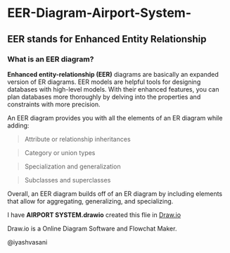 # EER-Diagram-Airport-System-

## EER stands for **Enhanced Entity Relationship**

### What is an EER diagram?

**Enhanced entity-relationship (EER)** diagrams are basically an expanded version of ER diagrams. EER models are helpful tools for designing databases with high-level models. With their enhanced features, you can plan databases more thoroughly by delving into the properties and constraints with more precision.

An EER diagram provides you with all the elements of an ER diagram while adding:

> Attribute or relationship inheritances

> Category or union types
 
> Specialization and generalization

> Subclasses and superclasses

Overall, an EER diagram builds off of an ER diagram by including elements that allow for aggregating, generalizing, and specializing.



I have **AIRPORT SYSTEM.drawio** created this flie in [Draw.io](https://app.diagrams.net/) 

Draw.io is a Online Diagram Software and Flowchat Maker.

@iyashvasani
